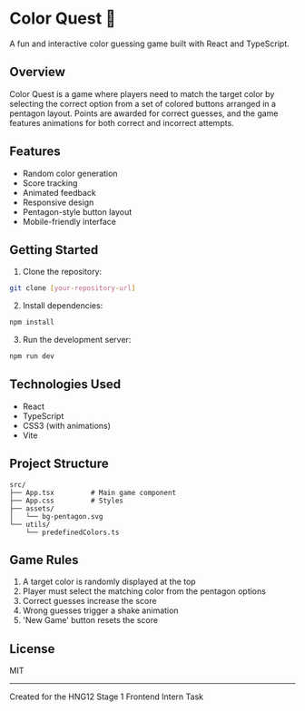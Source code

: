 # Color Quest 🎨

A fun and interactive color guessing game built with React and TypeScript.

## Overview

Color Quest is a game where players need to match the target color by selecting the correct option from a set of colored buttons arranged in a pentagon layout. Points are awarded for correct guesses, and the game features animations for both correct and incorrect attempts.

## Features

- Random color generation
- Score tracking
- Animated feedback
- Responsive design
- Pentagon-style button layout
- Mobile-friendly interface

## Getting Started

1. Clone the repository:

```bash
git clone [your-repository-url]
```

2. Install dependencies:

```bash
npm install
```

3. Run the development server:

```bash
npm run dev
```

## Technologies Used

- React
- TypeScript
- CSS3 (with animations)
- Vite

## Project Structure

```
src/
├── App.tsx         # Main game component
├── App.css         # Styles
├── assets/
│   └── bg-pentagon.svg
└── utils/
    └── predefinedColors.ts
```

## Game Rules

1. A target color is randomly displayed at the top
2. Player must select the matching color from the pentagon options
3. Correct guesses increase the score
4. Wrong guesses trigger a shake animation
5. 'New Game' button resets the score

## License

MIT

---

Created for the HNG12 Stage 1 Frontend Intern
 Task
